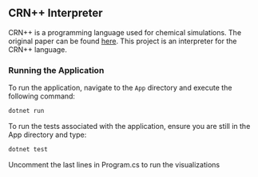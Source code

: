 ## CRN++ Interpreter

CRN++ is a programming language used for chemical simulations. The original paper can be found [here](https://www.dna.caltech.edu/courses/cs191/paperscs191/Vasic_2018_CRN_Programming_Language.pdf). This project is an interpreter for the CRN++ language.

### Running the Application

To run the application, navigate to the `App` directory and execute the following command:

```bash
dotnet run
```


To run the tests associated with the application, ensure you are still in the App directory and type:

```bash
dotnet test
```

Uncomment the last lines in Program.cs to run the visualizations
